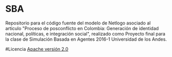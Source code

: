 # SBA
Repositorio para el código fuente del modelo de Netlogo asociado al articulo "Proceso de posconflicto en Colombia: Generación de identidad nacional, políticas, e integración social", realizado como Proyecto final para la clase de Simulación Basada en Agentes 2016-1 Universidad de los Andes.

#Licencia
[Apache versión 2.0](https://github.com/dalthviz/SBA/blob/master/LICENSE)
